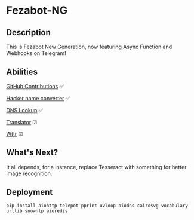 # Fezabot-NG

## Description

This is Fezabot New Generation, now featuring Async Function and Webhooks on Telegram!

## Abilities

[GitHub Contributions](https://github.com/zhangyubaka/Fezabot-NG/tree/master/plugins/contributions.py) ✅

[Hacker name converter](https://github.com/zhangyubaka/Fezabot-NG/tree/master/plugins/hackername.py) ✅

[DNS Lookup](https://github.com/zhangyubaka/Fezabot-NG/tree/master/plugins/dns.py) ✅

[Translator](https://github.com/zhangyubaka/Fezabot-NG/tree/master/plugins/translate.py) ☑

[Wttr](https://github.com/zhangyubaka/Fezabot-NG/tree/master/plugins/wttr.py) ☑

## What's Next?

It all depends, for a instance, replace Tesseract with something for better image recognition.

## Deployment

```
pip install aiohttp telepot pprint uvloop aiodns cairosvg vocabulary urllib snownlp aioredis
```
